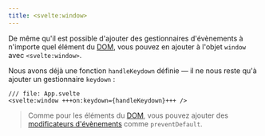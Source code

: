 ```yaml
---
title: <svelte:window>
---
```


De même qu'il est possible d'ajouter des gestionnaires d'évènements à n'importe quel élément du <span class="vo">[DOM](SVELTE_SITE_URL/docs/web#dom)</span>, vous pouvez en ajouter à l'objet `window` avec `<svelte:window>`.

Nous avons déjà une fonction `handleKeydown` définie — il ne nous reste qu'à ajouter un gestionnaire `keydown` :

```svelte
/// file: App.svelte
<svelte:window +++on:keydown={handleKeydown}+++ />
```

> Comme pour les éléments du <span class="vo">[DOM](SVELTE_SITE_URL/docs/web#dom)</span>, vous pouvez ajouter des [modificateurs d'évènements](/tutorial/event-modifiers) comme `preventDefault`.
